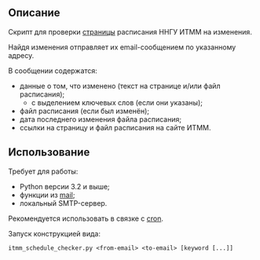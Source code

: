 ## Описание

Скрипт для проверки [страницы](http://www.itmm.unn.ru/studentam/raspisanie/) расписания ННГУ ИТММ на изменения.

Найдя изменения отправляет их email-сообщением по указанному адресу.

В сообщении содержатся:

* данные о том, что изменено (текст на странице и/или файл расписания);
    * с выделением ключевых слов (если они указаны);
* файл расписания (если был изменён);
* дата последнего изменения файла расписания;
* ссылки на страницу и файл расписания на сайте ИТММ.

## Использование

Требует для работы:

* Python версии 3.2 и выше;
* функции из [mail](https://github.com/rybval/mail);
* локальный SMTP-сервер.

Рекомендуется использовать в связке с [cron](https://ru.wikipedia.org/wiki/Cron).

Запуск конструкцией вида:

``itmm_schedule_checker.py <from-email> <to-email> [keyword [...]]``



